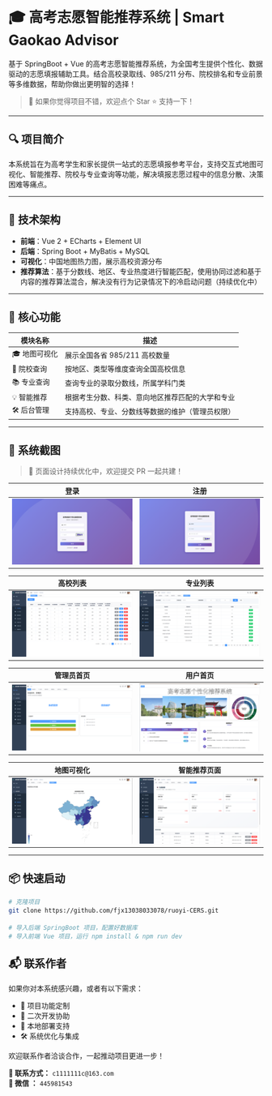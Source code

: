 # 🎓 高考志愿智能推荐系统 | Smart Gaokao Advisor

基于 SpringBoot + Vue 的高考志愿智能推荐系统，为全国考生提供个性化、数据驱动的志愿填报辅助工具。结合高校录取线、985/211 分布、院校排名和专业前景等多维数据，帮助你做出更明智的选择！

> 📌 如果你觉得项目不错，欢迎点个 Star ⭐ 支持一下！

---

## 🔍 项目简介

本系统旨在为高考学生和家长提供一站式的志愿填报参考平台，支持交互式地图可视化、智能推荐、院校与专业查询等功能，解决填报志愿过程中的信息分散、决策困难等痛点。

---

## 🚀 技术架构

- **前端**：Vue 2 + ECharts + Element UI
- **后端**：Spring Boot + MyBatis + MySQL
- **可视化**：中国地图热力图，展示高校资源分布
- **推荐算法**：基于分数线、地区、专业热度进行智能匹配，使用协同过滤和基于内容的推荐算法混合，解决没有行为记录情况下的冷启动问题（持续优化中）

---

## 🧩 核心功能

| 模块名称     | 描述                                                         |
|--------------|--------------------------------------------------------------|
| 🎓 地图可视化 | 展示全国各省 985/211 高校数量        |
| 🏫 院校查询   | 按地区、类型等维度查询全国高校信息                   |
| 📚 专业查询   | 查询专业的录取分数线，所属学科门类                       |
| 💡 智能推荐   | 根据考生分数、科类、意向地区推荐匹配的大学和专业           |
| 🛠️ 后台管理  | 支持高校、专业、分数线等数据的维护（管理员权限）          |

---

## 📸 系统截图

> 🚧 页面设计持续优化中，欢迎提交 PR 一起共建！

| 登录            | 注册          |
|----------------------|----------------------|
| ![login](./screenshots/login.png) | ![register](./screenshots/register.png) |

| 高校列表            | 专业列表          |
|----------------------|----------------------|
| ![university](./screenshots/university.png) | ![major](./screenshots/major.png) |

| 管理员首页            | 用户首页          |
|----------------------|----------------------|
| ![admin](./screenshots/index2.png) | ![user](./screenshots/index1.png) |


| 地图可视化            | 智能推荐页面          |
|----------------------|----------------------|
| ![map](./screenshots/map.png) | ![recommend](./screenshots/recommend.png) |



---

## 📦 快速启动

```bash
# 克隆项目
git clone https://github.com/fjx13038033078/ruoyi-CERS.git

# 导入后端 SpringBoot 项目，配置好数据库
# 导入前端 Vue 项目，运行 npm install & npm run dev
```


## 📬 联系作者

如果你对本系统感兴趣，或者有以下需求：

- 🌟 项目功能定制
- 🚀 二次开发协助
- 🧩 本地部署支持
- 🛠️ 系统优化与集成

欢迎联系作者洽谈合作，一起推动项目更进一步！

**📧 联系方式：** `c1111111c@163.com`  
**💬 微信 ：** `445981543`  



